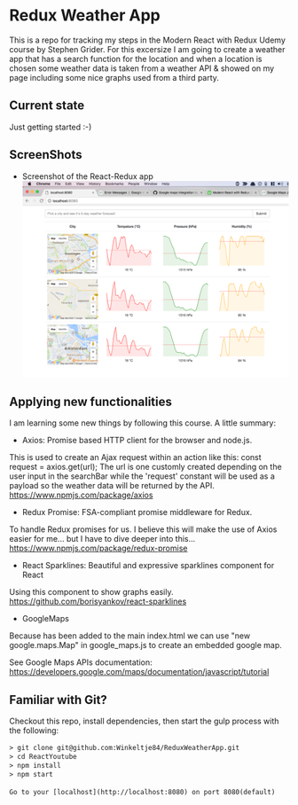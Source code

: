 # Redux Weather App

This is a repo for tracking my steps in the Modern React with Redux Udemy course by Stephen Grider. For this excersize I am going to create a weather app that has a search function for the location and when a location is chosen some weather data is taken from a weather API & showed on my page including some nice graphs used from a third party.

## Current state
Just getting started :-)

## ScreenShots
- Screenshot of the React-Redux app
![Screenshot](https://github.com/Winkeltje84/ReduxWeatherApp/blob/master/src/images/Screenshot.png)

## Applying new functionalities
I am learning some new things by following this course. A little summary:

- Axios: Promise based HTTP client for the browser and node.js.

This is used to create an Ajax request within an action like this: const request = axios.get(url);
The url is one customly created depending on the user input in the searchBar while the 'request' constant will be used as a payload so the weather data will be returned by the API.
https://www.npmjs.com/package/axios

- Redux Promise: FSA-compliant promise middleware for Redux.

To handle Redux promises for us. I believe this will make the use of Axios easier for me... but I have to dive deeper into this...
https://www.npmjs.com/package/redux-promise

- React Sparklines: Beautiful and expressive sparklines component for React

Using this component to show graphs easily.
https://github.com/borisyankov/react-sparklines

- GoogleMaps

Because <script src="https://maps.googleapis.com/maps/api/js"></script> has been added to the main index.html we can use "new google.maps.Map" in google_maps.js to create an embedded google map.

See Google Maps APIs documentation:
https://developers.google.com/maps/documentation/javascript/tutorial

## Familiar with Git?
Checkout this repo, install dependencies, then start the gulp process with the following:
```
> git clone git@github.com:Winkeltje84/ReduxWeatherApp.git
> cd ReactYoutube
> npm install
> npm start

Go to your [localhost](http://localhost:8080) on port 8080(default)
```
